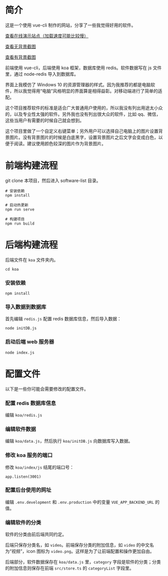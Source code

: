 # 简介

这是一个使用 vue-cli 制作的网站，分享了一些我觉得好用的软件。

[查看在线演示站点（加载速度可能比较慢）](https://software.pixiv.download/)

[查看无背景截图](public/screenshot/2020-06-22_150708.png)

[查看有背景截图](public/screenshot/2020-06-22_150759.png)

前端使用 vue-cli，后端使用 koa 框架，数据库使用 redis。软件数据写在 js 文件里，通过 node-redis 导入到数据库。

界面上我模仿了 Windows 10 的资源管理器的样式。因为我推荐的都是电脑软件，所以我觉得用“电脑”风格明显的界面算是相得益彰。对移动端进行了简单的适配。

这个项目推荐软件的标准是适合广大普通用户使用的，所以我没有列出用途太小众的，以及专业性太强的软件。另外我也没有列出很大众的软件，比如 qq、微信，这些当用户有需要的时候自己就会想到。

这个项目里做了一个自定义右键菜单；另外用户可以选择自己电脑上的图片设置背景图片。没有背景图片的时候是白底黑字，设置背景图片之后文字会变成白色，以便于阅读。建议使用颜色较深的图片作为背景图片。

# 前端构建流程

git clone 本项目，然后进入 software-list 目录。

```
# 安装依赖
npm install

# 启动热更新
npm run serve

# 构建项目
npm run build
```

# 后端构建流程

后端文件在 `koa` 文件夹内。

```
cd koa
```

### 安装依赖

```
npm install
```

### 导入数据到数据库

首先编辑  `redis.js` 配置 redis 数据库信息，然后导入数据：

```
node initDB.js
```

### 启动后端 web 服务器

```
node index.js
```

# 配置文件

以下是一些你可能会需要修改的配置文件。

### 配置 redis 数据库信息

编辑 `koa/redis.js`

### 编辑软件数据

编辑 `koa/data.js`，然后执行 `koa/initDB.js` 向数据库写入数据。

### 修改 koa 服务的端口

修改 `koa/index/js` 结尾的端口号：

```
app.listen(3001)
```

### 配置后台使用的网址

编辑 `.env.development` 和 `.env.production` 中的变量 `VUE_APP_BACKEND_URL` 的值。

### 编辑软件的分类

软件的分类由前后端共同约定。

后端只保存分类名，如 `video`。前端保存分类的附加信息，如 `video` 的中文名为“视频”，icon 图标为 `video.png`。这样是为了让前端配置和操作更加自由。

后端部分，软件数据保存在 `koa/data.js` 里，`category` 字段是软件的分类；分类的附加信息则保存在前端 `src/store.ts` 的 `categoryList` 字段里。